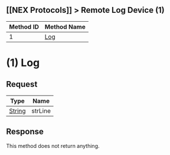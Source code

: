 [[NEX Protocols]] > Remote Log Device (1)
---

| Method ID | Method Name |
| --- | --- |
| 1 | [Log](#1-log) |

# (1) Log
## Request
| Type | Name |
| --- | --- |
| [String] | strLine |

## Response
This method does not return anything.

[String]: NEX-Common-Types#string